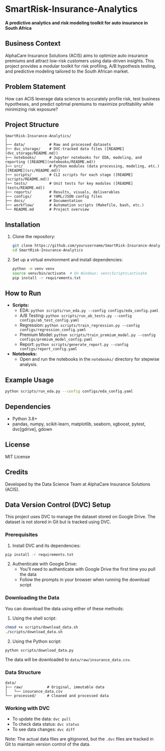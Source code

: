 # SmartRisk-Insurance-Analytics

**A predictive analytics and risk modeling toolkit for auto insurance in South Africa**

## Business Context
AlphaCare Insurance Solutions (ACIS) aims to optimize auto insurance premiums and attract low-risk customers using data-driven insights. This project provides a modular toolkit for risk profiling, A/B hypothesis testing, and predictive modeling tailored to the South African market.

## Problem Statement
How can ACIS leverage data science to accurately profile risk, test business hypotheses, and predict optimal premiums to maximize profitability while minimizing risk exposure?

## Project Structure
```
SmartRisk-Insurance-Analytics/
│
├── data/           # Raw and processed datasets
├── dvc_storage/    # DVC-tracked data files ([README](dvc_storage/README.md))
├── notebooks/      # Jupyter notebooks for EDA, modeling, and reporting ([README](notebooks/README.md))
├── src/            # Python modules (data processing, modeling, etc.) ([README](src/README.md))
├── scripts/        # CLI scripts for each stage ([README](scripts/README.md))
├── tests/          # Unit tests for key modules ([README](tests/README.md))
├── reports/        # Results, visuals, deliverables
├── configs/        # YAML/JSON config files
├── docs/           # Documentation
├── workflow/       # Automation scripts (Makefile, bash, etc.)
└── README.md       # Project overview
```

## Installation
1. Clone the repository:
   ```bash
   git clone https://github.com/yourusername/SmartRisk-Insurance-Analytics.git
   cd SmartRisk-Insurance-Analytics
   ```
2. Set up a virtual environment and install dependencies:
   ```bash
   python -m venv venv
   source venv/bin/activate  # On Windows: venv\Scripts\activate
   pip install -r requirements.txt
   ```

## How to Run
- **Scripts:**
  - EDA: `python scripts/run_eda.py --config configs/eda_config.yaml`
  - A/B Testing: `python scripts/run_ab_tests.py --config configs/ab_test_config.yaml`
  - Regression: `python scripts/train_regression.py --config configs/regression_config.yaml`
  - Premium Model: `python scripts/train_premium_model.py --config configs/premium_model_config.yaml`
  - Report: `python scripts/generate_report.py --config configs/report_config.yaml`
- **Notebooks:**
  - Open and run the notebooks in the `notebooks/` directory for stepwise analysis.

## Example Usage
```bash
python scripts/run_eda.py --config configs/eda_config.yaml
```

## Dependencies
- Python 3.8+
- pandas, numpy, scikit-learn, matplotlib, seaborn, xgboost, pytest, dvc[gdrive], gdown

## License
MIT License

## Credits
Developed by the Data Science Team at AlphaCare Insurance Solutions (ACIS).

## Data Version Control (DVC) Setup

This project uses DVC to manage the dataset stored on Google Drive. The dataset is not stored in Git but is tracked using DVC.

### Prerequisites

1. Install DVC and its dependencies:
```bash
pip install -r requirements.txt
```

2. Authenticate with Google Drive:
   - You'll need to authenticate with Google Drive the first time you pull the data
   - Follow the prompts in your browser when running the download script

### Downloading the Data

You can download the data using either of these methods:

1. Using the shell script:
```bash
chmod +x scripts/download_data.sh
./scripts/download_data.sh
```

2. Using the Python script:
```bash
python scripts/download_data.py
```

The data will be downloaded to `data/raw/insurance_data.csv`.

### Data Structure

```
data/
├── raw/           # Original, immutable data
│   └── insurance_data.csv
└── processed/     # Cleaned and processed data
```

### Working with DVC

- To update the data: `dvc pull`
- To check data status: `dvc status`
- To see data changes: `dvc diff`

Note: The actual data files are gitignored, but the `.dvc` files are tracked in Git to maintain version control of the data. 